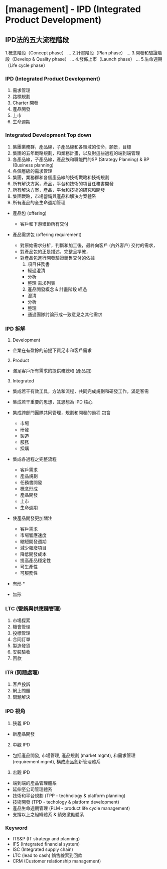 # [management] - IPD (Integrated Product Development)

## IPD法的五大流程階段

1.概念階段（Concept phase） ...
2.計畫階段（Plan phase） ...
3.開發和驗證階段（Develop & Quality phase） ...
4.發佈上市（Launch phase） ...
5.生命週期（Life cycle phase）

### IPD (Integrated Product Development)
1. 需求管理
2. 路標規劃
3. Charter 開發
4. 產品開發
5. 上市
6. 生命週期

### Integrated Development Top down
1. 集團業務群，產品線，子產品線和各領域的使命，願景，目標
2. 集團的五年戰略規劃，和業務計畫，以及對這些過程的端到端管理
3. 各產品線，子產品線，產品族和職能門的SP (Strategy Planning) & BP (Business planning)
4. 各個層級的需求管理
5. 集團，業務群和各個產品線的技術戰略和技術規劃
6. 所有解決方案，產品，平台和技術的項目任務書開發
7. 所有解決方案，產品，平台和技術的研究和開發
8. 集團戰略，市場營銷與產品和解決方案體系
9. 所有產品的全生命週期管理

* 產品包 (offering)
  - 客戶和下游環節所有交付 

* 產品需求包 (offering requirement)
  - 對原始需求分析，判斷和加工後，最終向客戶 (內外客戶) 交付的需求，
  - 對產品包的正是描述，完整且準確，
  - 對產品包進行開發驗證銷售交付的依據
    1. 項目任務書
      - 經過澄清
      - 分析
      - 整理 需求列表
    2. 產品開發概念 & 計畫階段 經過
      - 澄清
      - 分析
      - 整理
      - 通過團隊討論形成一致意見之其他需求
  
### IPD 拆解
1. Development
  - 企業在有盈餘的前提下買足市和客戶需求
2. Product
  - 滿足客戶所有需求的提供務總和 (產品包)
3. Integrated
  - 集成若干有效工具，方法和流程，共同完成規劃和研發工作，滿足客需
  - 集成若干重要的思想，其思想為 IPD 核心
  - 集成跨部門團隊共同管理，規劃和開發的過程 包含
    * 市場
    * 研發
    * 製造
    * 服務
    * 採購
  - 集成各過程之完整流程
    * 客戶需求    
    * 產品規劃
    * 任務書開發
    * 概念形成
    * 產品開發
    * 上市
    * 生命週期    
  - 使產品開發更加關注
    * 客戶需求
    * 市場響應速度
    * 縮短開發週期
    * 減少報廢項目
    * 降低開發成本
    * 提高產品穩定性
    * 可生產性
    * 可服務性

  - 有形
    * 
  - 無形
 



### LTC (營銷與供應鏈管理)
1. 市場探索
2. 機會管理
3. 投標管理
4. 合同訂單
5. 製造發貨
6. 安裝驗收
7. 回款

### ITR (問題處理)
1. 客戶投訴
2. 網上問題
3. 問題解決

### IPD 視角
1. 狹義 IPD
  - 新產品開發
2. 中觀 IPD
  - 包括產品開發, 市場管理, 產品規劃 (market mgmt), 和需求管理 (requirement mgmt), 構成產品創新管理體系
3. 宏觀 IPD
  - 端到端的產品管理體系
  - 延伸至公司管理體系
  - 技術和平台規劃 (TPP - technology & platform planning)
  - 技術開發 (TPD - techology & platform development)
  - 產品生命週期管理 (PLM - product life cycle management)
  - 支撐以上之組織體系 & 績效激勵體系


  ### Keyword
  - ITS&P (IT strategy and planning)
  - IFS (Integrated financial system)
  - ISC (Integrated supply chain)
  - LTC (lead to cash) 銷售線索到回款
  - CRM (Customer relationship management)